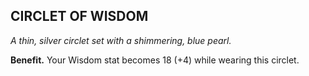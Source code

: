 ## CIRCLET OF WISDOM

_A thin, silver circlet set with a shimmering, blue pearl._

**Benefit.** Your Wisdom stat becomes 18 (+4) while wearing this circlet.

